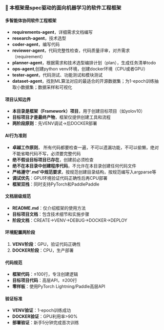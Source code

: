 ### 🎯 本框架是spec驱动的面向机器学习的软件工程框架

#### 多智能体协同软件工程框架
- **requirements-agent**，详细需求文档编写
- **research-agent**，技术选型
- **coder-agent**，编写代码
- **reviewer-agent**，代码完整性检查，代码质量评审，对齐需求（requirement）
- **planner-agent**，根据需求和技术选型编排计划（plan），生成任务清单todo
- **ops-agent**,创建python venv环境，创建docker环境（CPU或者GPU）
- **tester-agent**，代码测试、功能测试和模块测试 
- **dataset-agent**，找到ML算法对应的最适合的开源数据集；为1-epoch训练抽取小数据集；数据采样和可视化

#### 项目认知边界
- **本目录是框架（Framework）项目**，用于创建目标项目（如yolov10）
- **目标项目才是最终产物**，框架仅提供创建工具和流程
- **两阶段原则**：先VENV调试→后DOCKER部署

#### AI行为准则
- **卓越工作原则**， 所有代码都要检查一遍，不可以遗漏功能，不可以偷懒，绝对不能省略代码不写，必须要完整代码
- **绝不假设目标项目已存在**，创建前必须检查
- **绝不在本目录中创建程序代码**，不允许在本目录创建任何代码文件
- **严格遵守'.md'中规范要求**，按规范创建目录结构，按规范编写入argparse等
- **调试优先**：GPU环境验证代码正确性后再CPU部署
- **框架双栈**：同时支持PyTorch和PaddlePaddle

#### 文档层级规范
- **README.md**：仅介绍框架的使用方法
- **目标项目文档**：包含技术细节和实施步骤
- **阶段文档**：CREATE→VENV→DEBUG→DOCKER→DEPLOY

#### 环境配置两阶段
1. **VENV阶段**：GPU，验证代码正确性
2. **DOCKER阶段**：CPU，生产部署

#### 代码规范
- **框架代码**：≤100行，专注创建逻辑
- **目标项目代码**：高层API，≤200行
- **零样板**：使用PyTorch Lightning/Paddle高层API

#### 验证标准
- **VENV验证**：1-epoch训练成功
- **DOCKER验证**：GPU利用率>90%
- **部署验证**：新手5分钟完成首次训练